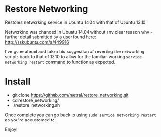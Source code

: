 Restore Networking
==================

Restores networking service in Ubuntu 14.04 with that of Ubuntu 13.10

Networking was changed in Ubuntu 14.04 without any clear reason why - further detail submitted by a user found here: http://askubuntu.com/a/449916

I've gone ahead and taken his suggestion of reverting the networking scripts back to that of 13.10 to allow for the familiar, working `service networking restart` command to function as expected.


Install
=======
  * git clone https://github.com/metral/restore_networking.git
  * cd restore_networking/
  * ./restore_networking.sh

Once complete you can go back to using `sudo service networking restart` as you're accustomed to.

Enjoy!
